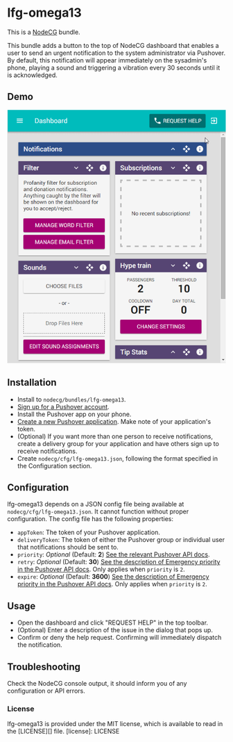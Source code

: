 # lfg-omega13
This is a [NodeCG](http://github.com/nodecg/nodecg) bundle.

This bundle adds a button to the top of NodeCG dashboard that enables a user to send an urgent notification to the system
administrator via Pushover. By default, this notification will appear immediately on the sysadmin's phone, 
playing a sound and triggering a vibration every 30 seconds until it is acknowledged.

## Demo
<img src="demo.gif?raw=true"/>

## Installation
- Install to `nodecg/bundles/lfg-omega13`.
- [Sign up for a Pushover account](https://pushover.net/login).
- Install the Pushover app on your phone.
- [Create a new Pushover application](https://pushover.net/apps/build). Make note of your application's token.
- (Optional) If you want more than one person to receive notifications,
create a delivery group for your application and have others sign up to receive notifications.
- Create `nodecg/cfg/lfg-omega13.json`, following the format specified in the Configuration section.

## Configuration
lfg-omega13 depends on a JSON config file being available at `nodecg/cfg/lfg-omega13.json`. It cannot function without
proper configuration. The config file has the following properties:
- `appToken`: The token of your Pushover application. 
- `deliveryToken`: The token of either the Pushover group or individual user that notifications should be sent to.
- `priority`: _Optional_ (Default: **2**) [See the relevant Pushover API docs](https://pushover.net/api#priority).
- `retry`: _Optional_ (Default: **30**) 
[See the description of Emergency priority in the Pushover API docs](https://pushover.net/api#priority).
Only applies when `priority` is `2`.
- `expire`: _Optional_ (Default: **3600**) 
[See the description of Emergency priority in the Pushover API docs](https://pushover.net/api#priority).
Only applies when `priority` is `2`.

## Usage
- Open the dashboard and click "REQUEST HELP" in the top toolbar.
- (Optional) Enter a description of the issue in the dialog that pops up.
- Confirm or deny the help request. Confirming will immediately dispatch the notification.

## Troubleshooting
Check the NodeCG console output, it should inform you of any configuration or API errors.

### License
lfg-omega13 is provided under the MIT license, which is available to read in the [LICENSE][] file.
[license]: LICENSE
